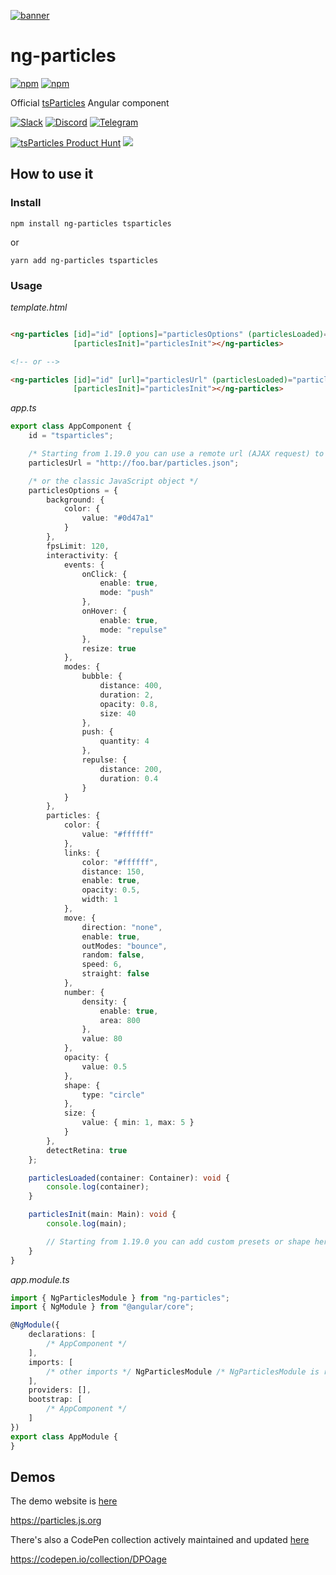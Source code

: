 [![banner](https://particles.js.org/images/banner3.png)](https://particles.js.org)

# ng-particles

[![npm](https://img.shields.io/npm/v/ng-particles)](https://www.npmjs.com/package/ng-particles) [![npm](https://img.shields.io/npm/dm/ng-particles)](https://www.npmjs.com/package/ng-particles)

Official [tsParticles](https://github.com/matteobruni/tsparticles) Angular component

[![Slack](https://particles.js.org/images/slack.png)](https://join.slack.com/t/tsparticles/shared_invite/enQtOTcxNTQxNjQ4NzkxLWE2MTZhZWExMWRmOWI5MTMxNjczOGE1Yjk0MjViYjdkYTUzODM3OTc5MGQ5MjFlODc4MzE0N2Q1OWQxZDc1YzI) [![Discord](https://particles.js.org/images/discord.png)](https://discord.gg/hACwv45Hme) [![Telegram](https://particles.js.org/images/telegram.png)](https://t.me/tsparticles)

[![tsParticles Product Hunt](https://api.producthunt.com/widgets/embed-image/v1/featured.svg?post_id=186113&theme=light)](https://www.producthunt.com/posts/tsparticles?utm_source=badge-featured&utm_medium=badge&utm_souce=badge-tsparticles") <a href="https://www.buymeacoffee.com/matteobruni"><img src="https://img.buymeacoffee.com/button-api/?text=Buy me a beer&emoji=🍺&slug=matteobruni&button_colour=5F7FFF&font_colour=ffffff&font_family=Arial&outline_colour=000000&coffee_colour=FFDD00"></a>

## How to use it

### Install

```shell script
npm install ng-particles tsparticles
```

or

```shell script
yarn add ng-particles tsparticles
```

### Usage

_template.html_

```html

<ng-particles [id]="id" [options]="particlesOptions" (particlesLoaded)="particlesLoaded($event)"
              [particlesInit]="particlesInit"></ng-particles>

<!-- or -->

<ng-particles [id]="id" [url]="particlesUrl" (particlesLoaded)="particlesLoaded($event)"
              [particlesInit]="particlesInit"></ng-particles>
```

_app.ts_

```typescript
export class AppComponent {
    id = "tsparticles";

    /* Starting from 1.19.0 you can use a remote url (AJAX request) to a JSON with the configuration */
    particlesUrl = "http://foo.bar/particles.json";

    /* or the classic JavaScript object */
    particlesOptions = {
        background: {
            color: {
                value: "#0d47a1"
            }
        },
        fpsLimit: 120,
        interactivity: {
            events: {
                onClick: {
                    enable: true,
                    mode: "push"
                },
                onHover: {
                    enable: true,
                    mode: "repulse"
                },
                resize: true
            },
            modes: {
                bubble: {
                    distance: 400,
                    duration: 2,
                    opacity: 0.8,
                    size: 40
                },
                push: {
                    quantity: 4
                },
                repulse: {
                    distance: 200,
                    duration: 0.4
                }
            }
        },
        particles: {
            color: {
                value: "#ffffff"
            },
            links: {
                color: "#ffffff",
                distance: 150,
                enable: true,
                opacity: 0.5,
                width: 1
            },
            move: {
                direction: "none",
                enable: true,
                outModes: "bounce",
                random: false,
                speed: 6,
                straight: false
            },
            number: {
                density: {
                    enable: true,
                    area: 800
                },
                value: 80
            },
            opacity: {
                value: 0.5
            },
            shape: {
                type: "circle"
            },
            size: {
                value: { min: 1, max: 5 }
            }
        },
        detectRetina: true
    };

    particlesLoaded(container: Container): void {
        console.log(container);
    }

    particlesInit(main: Main): void {
        console.log(main);

        // Starting from 1.19.0 you can add custom presets or shape here, using the current tsParticles instance (main)
    }
}
```

_app.module.ts_

```typescript
import { NgParticlesModule } from "ng-particles";
import { NgModule } from "@angular/core";

@NgModule({
    declarations: [
        /* AppComponent */
    ],
    imports: [
        /* other imports */ NgParticlesModule /* NgParticlesModule is required*/
    ],
    providers: [],
    bootstrap: [
        /* AppComponent */
    ]
})
export class AppModule {
}
```

## Demos

The demo website is [here](https://particles.js.org)

<https://particles.js.org>

There's also a CodePen collection actively maintained and updated [here](https://codepen.io/collection/DPOage)

<https://codepen.io/collection/DPOage>

